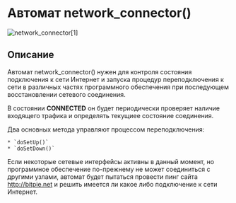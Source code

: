 ﻿# Автомат network_connector()


![network_connector[1]](http://bitpie.net/bitpie/p2p/network_connector.png)


## Описание

Автомат network_connector() нужен для контроля состояния подключения к сети Интернет и запуска процедур переподключения к сети в различных частях программного обеспечения при последующем восстановлении сетевого соединения.

В состоянии __CONNECTED__ он будет периодически проверяет наличие входящего трафика и определять текущиее состояние соединения.

Два основных метода управляют процессом переподключения:

    * `doSetUp()`
    * `doSetDown()`

Если некоторые сетевые интерфейсы активны в данный момент, но программное обеспечение по-прежнему не может соединиться с другими узлами, автомат будет пытаться провести пинг сайта http://bitpie.net и решить имеется ли какое либо подключение к сети Интернет.
